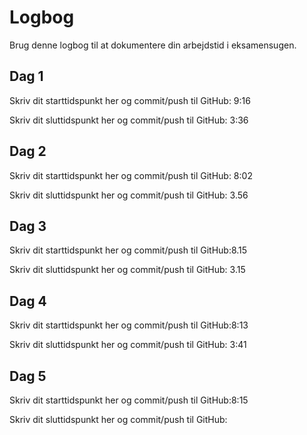 # Logbog
Brug denne logbog til at dokumentere din arbejdstid i eksamensugen.

## Dag 1
Skriv dit starttidspunkt her og commit/push til GitHub: 9:16


Skriv dit sluttidspunkt her og commit/push til GitHub: 3:36


## Dag 2
Skriv dit starttidspunkt her og commit/push til GitHub: 8:02

Skriv dit sluttidspunkt her og commit/push til GitHub: 3.56

## Dag 3
Skriv dit starttidspunkt her og commit/push til GitHub:8.15 

Skriv dit sluttidspunkt her og commit/push til GitHub: 3.15

## Dag 4
Skriv dit starttidspunkt her og commit/push til GitHub:8:13 

Skriv dit sluttidspunkt her og commit/push til GitHub: 3:41

## Dag 5
Skriv dit starttidspunkt her og commit/push til GitHub:8:15 

Skriv dit sluttidspunkt her og commit/push til GitHub: 
